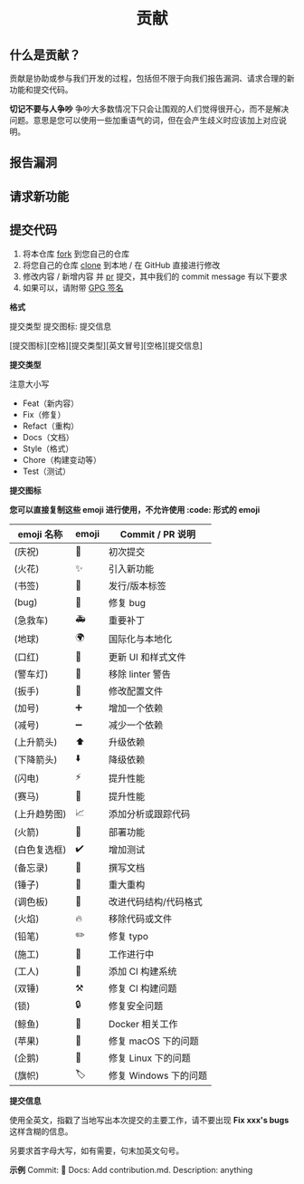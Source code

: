 <h1 align="center">贡献</h1>

## 什么是贡献？

贡献是协助或参与我们开发的过程，包括但不限于向我们报告漏洞、请求合理的新功能和提交代码。

**切记不要与人争吵** 争吵大多数情况下只会让围观的人们觉得很开心，而不是解决问题。意思是您可以使用一些加重语气的词，但在会产生歧义时应该加上对应说明。

## 报告漏洞

## 请求新功能

## 提交代码

1. 将本仓库 [fork](https://docs.github.com/en/get-started/quickstart/fork-a-repo) 到您自己的仓库
2. 将您自己的仓库 [clone](https://github.com/git-guides/git-clone) 到本地 / 在 GitHub 直接进行修改
3. 修改内容 / 新增内容 并 [pr](https://docs.github.com/en/pull-requests) 提交，其中我们的 commit message 有以下要求
4. 如果可以，请附带 [GPG 签名](https://docs.github.com/en/authentication/managing-commit-signature-verification/signing-commits)

**格式**

提交类型 提交图标: 提交信息

\[提交图标\]\[空格][提交类型]\[英文冒号][空格]\[提交信息]

**提交类型**

注意大小写

- Feat（新内容）
- Fix（修复）
- Refact（重构）
- Docs（文档）
- Style（格式）
- Chore（构建变动等）
- Test（测试）

**提交图标**

**您可以直接复制这些 emoji 进行使用，不允许使用 :code: 形式的 emoji**

| emoji 名称 | emoji | Commit / PR 说明  |
|----------|-------|-----------------|
| (庆祝)     | 🎉    | 初次提交            |
| (火花)     | ✨     | 引入新功能           |
| (书签)     | 🔖    | 发行/版本标签         |
| (bug)    | 🐛    | 修复 bug          |
| (急救车)    | 🚑    | 重要补丁            |
| (地球)     | 🌍    | 国际化与本地化         |
| (口红)     | 💄    | 更新 UI 和样式文件     |
| (警车灯)    | 🚨    | 移除 linter 警告    |
| (扳手)     | 🔧    | 修改配置文件          |
| (加号)     | ➕     | 增加一个依赖          |
| (减号)     | ➖     | 减少一个依赖          |
| (上升箭头)   | ⬆️    | 升级依赖            |
| (下降箭头)   | ⬇️    | 降级依赖            |
| (闪电)     | ⚡️    | 提升性能            |
| (赛马)     | 🐎    | 提升性能            |
| (上升趋势图)  | 📈    | 添加分析或跟踪代码       |
| (火箭)     | 🚀    | 部署功能            |
| (白色复选框)  | ✔️    | 增加测试            |
| (备忘录)    | 📝    | 撰写文档            |
| (锤子)     | 🔨    | 重大重构            |
| (调色板)    | 🎨    | 改进代码结构/代码格式     |
| (火焰)     | 🔥    | 移除代码或文件         |
| (铅笔)     | ✏️    | 修复 typo         |
| (施工)     | 🚧    | 工作进行中           |
| (工人)     | 👷    | 添加 CI 构建系统      |
| (双锤)     | ⚒️    | 修复 CI 构建问题      |
| (锁)      | 🔒    | 修复安全问题          |
| (鲸鱼)     | 🐳    | Docker 相关工作     |
| (苹果)     | 🍎    | 修复 macOS 下的问题   |
| (企鹅)     | 🐧    | 修复 Linux 下的问题   |
| (旗帜)     | 🏷️   | 修复 Windows 下的问题 |

**提交信息**

使用全英文，指戳了当地写出本次提交的主要工作，请不要出现 **Fix xxx's bugs** 这样含糊的信息。

另要求首字母大写，如有需要，句末加英文句号。

**示例**
Commit:  📝 Docs: Add contribution.md.
Description: anything